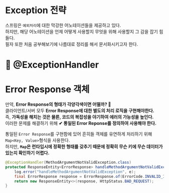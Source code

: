 Exception 전략
===============
스프링은 `예외처리`에 대한 막강한 어노테이션들을 제공하고 있다.     
하지만, 해당 어노테이션을 언제 어떻게 사용할지 무엇을 위해 사용할지 그 감을 잡기 힘들다.        
필자 또한 처음 공부해보기에 나름대로 정리를 해서 문서화시키고자 한다.      

# 📙 @ExceptionHandler
 

# Error Response 객체       
만약, **Error Response의 형태가 각양각색이면 어떨까? 🤔**              
클라이언트/서버 모두 **Error Response에 대한 별도의 처리 로직을 구현해야한다.**              
즉, **가독성을 해치는 것은 물론, 코드의 복잡성을 야기하여 에러의 가능성을 높인다.**      
이러한 문제를 해결하기 위해 **✔ 통일된 Error Reponse를 정의하여 사용해야 한다.**    
        
통일된 `Error Response`를 구현함에 있어 흔히들 객체를 유연하게 처리하기 위해 `Map<Key, Value>`형식을 사용한다.       
하지만, **`Map`은 런타입시에 정확한 형태를 갖추기 때문에 정확히 무슨 키에 무슨 데이터가 있는지 확인하기 어렵다.**             

```java
@ExceptionHandler(MethodArgumentNotValidException.class)
protected ResponseEntity<ErrorResponse> handleMethodArgumentNotValidException(MethodArgumentNotValidException e) {
    log.error("handleMethodArgumentNotValidException", e);
    final ErrorResponse response = ErrorResponse.of(ErrorCode.INVALID_INPUT_VALUE, e.getBindingResult());
    return new ResponseEntity<>(response, HttpStatus.BAD_REQUEST);
}
```

